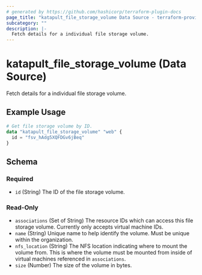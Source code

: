 ```yaml
---
# generated by https://github.com/hashicorp/terraform-plugin-docs
page_title: "katapult_file_storage_volume Data Source - terraform-provider-katapult"
subcategory: ""
description: |-
  Fetch details for a individual file storage volume.
---
```


# katapult_file_storage_volume (Data Source)

Fetch details for a individual file storage volume.

## Example Usage

```terraform
# Get file storage volume by ID.
data "katapult_file_storage_volume" "web" {
  id = "fsv_hAdg5XQFDGv6jBeq"
}
```

<!-- schema generated by tfplugindocs -->
## Schema

### Required

- `id` (String) The ID of the file storage volume.

### Read-Only

- `associations` (Set of String) The resource IDs which can access this file storage volume. Currently only accepts virtual machine IDs.
- `name` (String) Unique name to help identify the volume. Must be unique within the organization.
- `nfs_location` (String) The NFS location indicating where to mount the volume from. This is where the volume must be mounted from inside of virtual machines referenced in `associations`.
- `size` (Number) The size of the volume in bytes.

